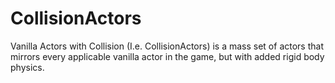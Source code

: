 # CollisionActors
Vanilla Actors with Collision (I.e. CollisionActors) is a mass set of actors that mirrors every applicable vanilla actor in the game, but with added rigid body physics.
